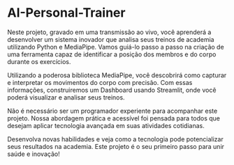 # AI-Personal-Trainer

Neste projeto, gravado em uma transmissão ao vivo, você aprenderá a desenvolver um sistema inovador que analisa seus treinos de academia utilizando Python e MediaPipe. Vamos guiá-lo passo a passo na criação de uma ferramenta capaz de identificar a posição dos membros e do corpo durante os exercícios.

Utilizando a poderosa biblioteca MediaPipe, você descobrirá como capturar e interpretar os movimentos do corpo com precisão. Com essas informações, construiremos um Dashboard usando Streamlit, onde você poderá visualizar e analisar seus treinos.

Não é necessário ser um programador experiente para acompanhar este projeto. Nossa abordagem prática e acessível foi pensada para todos que desejam aplicar tecnologia avançada em suas atividades cotidianas.

Desenvolva novas habilidades e veja como a tecnologia pode potencializar seus resultados na academia. Este projeto é o seu primeiro passo para unir saúde e inovação!

